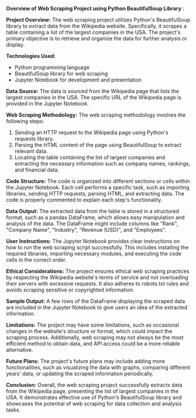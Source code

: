 **Overview of Web Scraping Project using Python BeautifulSoup Library** :

**Project Overview:**
The web scraping project utilizes Python's BeautifulSoup library to extract data from the Wikipedia website. Specifically, it scrapes a table containing a list of the largest companies in the USA. The project's primary objective is to retrieve and organize the data for further analysis or display.

**Technologies Used:**
- Python programming language
- BeautifulSoup library for web scraping
- Jupyter Notebook for development and presentation

**Data Source:**
The data is sourced from the Wikipedia page that lists the largest companies in the USA. The specific URL of the Wikipedia page is provided in the Jupyter Notebook.

**Web Scraping Methodology:**
The web scraping methodology involves the following steps:
1. Sending an HTTP request to the Wikipedia page using Python's requests library.
2. Parsing the HTML content of the page using BeautifulSoup to extract relevant data.
3. Locating the table containing the list of largest companies and extracting the necessary information such as company names, rankings, and financial data.

**Code Structure:**
The code is organized into different sections or cells within the Jupyter Notebook. Each cell performs a specific task, such as importing libraries, sending HTTP requests, parsing HTML, and extracting data. The code is properly commented to explain each step's functionality.

**Data Output:**
The extracted data from the table is stored in a structured format, such as a pandas DataFrame, which allows easy manipulation and analysis of the data. The DataFrame might include columns like "Rank", "Company Name", "Industry", "Revenue (USD)", and "Employees".

**User Instructions:**
The Jupyter Notebook provides clear instructions on how to run the web scraping script successfully. This includes installing the required libraries, importing necessary modules, and executing the code cells in the correct order.

**Ethical Considerations:**
The project ensures ethical web scraping practices by respecting the Wikipedia website's terms of service and not overloading their servers with excessive requests. It also adheres to robots.txt rules and avoids scraping sensitive or copyrighted information.

**Sample Output:**
A few rows of the DataFrame displaying the scraped data are included in the Jupyter Notebook to give users an idea of the extracted information.

**Limitations:**
The project may have some limitations, such as occasional changes in the website's structure or format, which could impact the scraping process. Additionally, web scraping may not always be the most efficient method to obtain data, and API access could be a more reliable alternative.

**Future Plans:**
The project's future plans may include adding more functionalities, such as visualizing the data with graphs, comparing different years' data, or updating the scraped information periodically.

**Conclusion:**
Overall, the web scraping project successfully extracts data from the Wikipedia page, presenting the list of largest companies in the USA. It demonstrates effective use of Python's BeautifulSoup library and showcases the potential of web scraping for data collection and analysis tasks.
